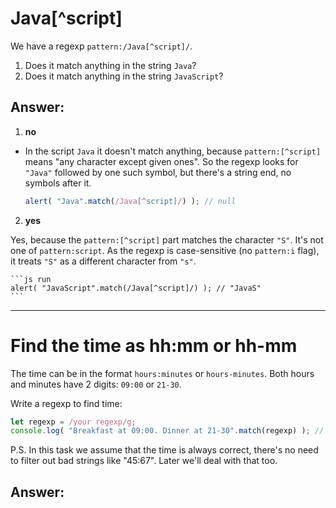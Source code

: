# Java[^script]

We have a regexp `pattern:/Java[^script]/`.

1. Does it match anything in the string `Java`?
2. Does it match anything in the string `JavaScript`?

## **Answer**:

1. **no**

- In the script `Java` it doesn't match anything, because `pattern:[^script]` means "any character except given ones". So the regexp looks for `"Java"` followed by one such symbol, but there's a string end, no symbols after it.

    ```js run
    alert( "Java".match(/Java[^script]/) ); // null
    ```

2. **yes**

Yes, because the `pattern:[^script]` part matches the character `"S"`. It's not one of `pattern:script`. As the regexp is case-sensitive (no `pattern:i` flag), it treats `"S"` as a different character from `"s"`.

    ```js run
    alert( "JavaScript".match(/Java[^script]/) ); // "JavaS"
    ```

---

# Find the time as hh:mm or hh-mm

The time can be in the format `hours:minutes` or `hours-minutes`. Both hours and minutes have 2 digits:  `09:00` or `21-30`.

Write a regexp to find time:

```js
let regexp = /your regexp/g;
console.log( "Breakfast at 09:00. Dinner at 21-30".match(regexp) ); // 09:00, 21-30
```

P.S. In this task we assume that the time is always correct, there's no need to filter out bad strings like "45:67". Later we'll deal with that too.

## **Answer**:
